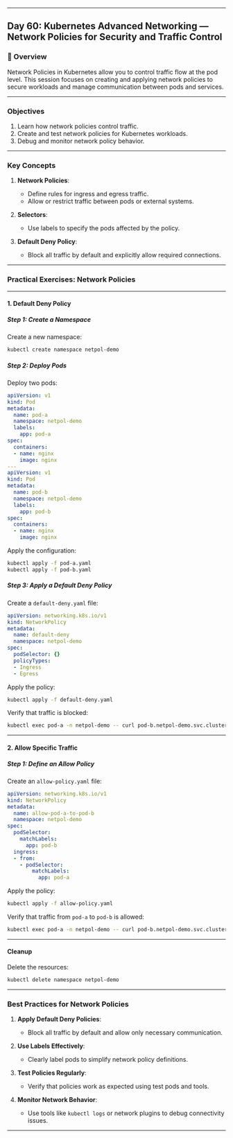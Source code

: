 ﻿---

## Day 60: Kubernetes Advanced Networking — Network Policies for Security and Traffic Control

### 📘 Overview

Network Policies in Kubernetes allow you to control traffic flow at the pod level. This session focuses on creating and applying network policies to secure workloads and manage communication between pods and services.

---

### Objectives

1. Learn how network policies control traffic.
2. Create and test network policies for Kubernetes workloads.
3. Debug and monitor network policy behavior.

---

### Key Concepts

1. **Network Policies**:
   - Define rules for ingress and egress traffic.
   - Allow or restrict traffic between pods or external systems.

2. **Selectors**:
   - Use labels to specify the pods affected by the policy.

3. **Default Deny Policy**:
   - Block all traffic by default and explicitly allow required connections.

---

### Practical Exercises: Network Policies

---

#### 1. Default Deny Policy

##### Step 1: Create a Namespace
Create a new namespace:
```bash
kubectl create namespace netpol-demo
```

##### Step 2: Deploy Pods
Deploy two pods:
```yaml
apiVersion: v1
kind: Pod
metadata:
  name: pod-a
  namespace: netpol-demo
  labels:
    app: pod-a
spec:
  containers:
  - name: nginx
    image: nginx
---
apiVersion: v1
kind: Pod
metadata:
  name: pod-b
  namespace: netpol-demo
  labels:
    app: pod-b
spec:
  containers:
  - name: nginx
    image: nginx
```

Apply the configuration:
```bash
kubectl apply -f pod-a.yaml
kubectl apply -f pod-b.yaml
```

##### Step 3: Apply a Default Deny Policy
Create a `default-deny.yaml` file:
```yaml
apiVersion: networking.k8s.io/v1
kind: NetworkPolicy
metadata:
  name: default-deny
  namespace: netpol-demo
spec:
  podSelector: {}
  policyTypes:
  - Ingress
  - Egress
```

Apply the policy:
```bash
kubectl apply -f default-deny.yaml
```

Verify that traffic is blocked:
```bash
kubectl exec pod-a -n netpol-demo -- curl pod-b.netpol-demo.svc.cluster.local
```

---

#### 2. Allow Specific Traffic

##### Step 1: Define an Allow Policy
Create an `allow-policy.yaml` file:
```yaml
apiVersion: networking.k8s.io/v1
kind: NetworkPolicy
metadata:
  name: allow-pod-a-to-pod-b
  namespace: netpol-demo
spec:
  podSelector:
    matchLabels:
      app: pod-b
  ingress:
  - from:
    - podSelector:
        matchLabels:
          app: pod-a
```

Apply the policy:
```bash
kubectl apply -f allow-policy.yaml
```

Verify that traffic from `pod-a` to `pod-b` is allowed:
```bash
kubectl exec pod-a -n netpol-demo -- curl pod-b.netpol-demo.svc.cluster.local
```

---

#### Cleanup

Delete the resources:
```bash
kubectl delete namespace netpol-demo
```

---

### Best Practices for Network Policies

1. **Apply Default Deny Policies**:
   - Block all traffic by default and allow only necessary communication.

2. **Use Labels Effectively**:
   - Clearly label pods to simplify network policy definitions.

3. **Test Policies Regularly**:
   - Verify that policies work as expected using test pods and tools.

4. **Monitor Network Behavior**:
   - Use tools like `kubectl logs` or network plugins to debug connectivity issues.

---
